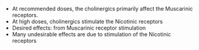 - At recommended doses, the cholinergics primarily affect the Muscarinic receptors.
- At high doses, cholinergics stimulate the Nicotinic receptors
- Desired effects: from Muscarinic receptor stimulation
- Many undesirable effects are due to stimulation of the Nicotinic receptors
